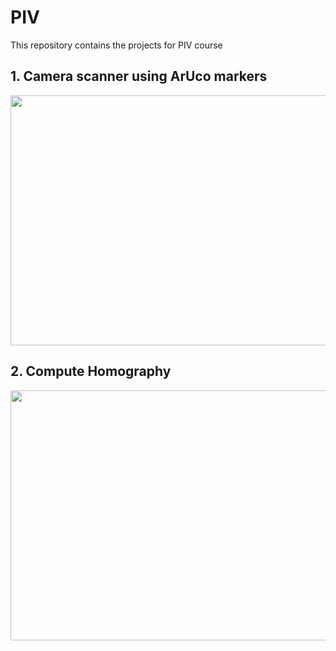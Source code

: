 # PIV
This repository contains the projects for PIV course

## 1. Camera scanner using ArUco markers

<img src="https://github.com/P4B5/PIV/blob/main/datasets/InitialDataset/templates/aruco_markers_3.gif" width="600" height="400"/>

## 2. Compute Homography

<img src="https://github.com/P4B5/PIV/blob/main/datasets/InitialDataset/templates/homo.gif" width="600" height="400"/>
